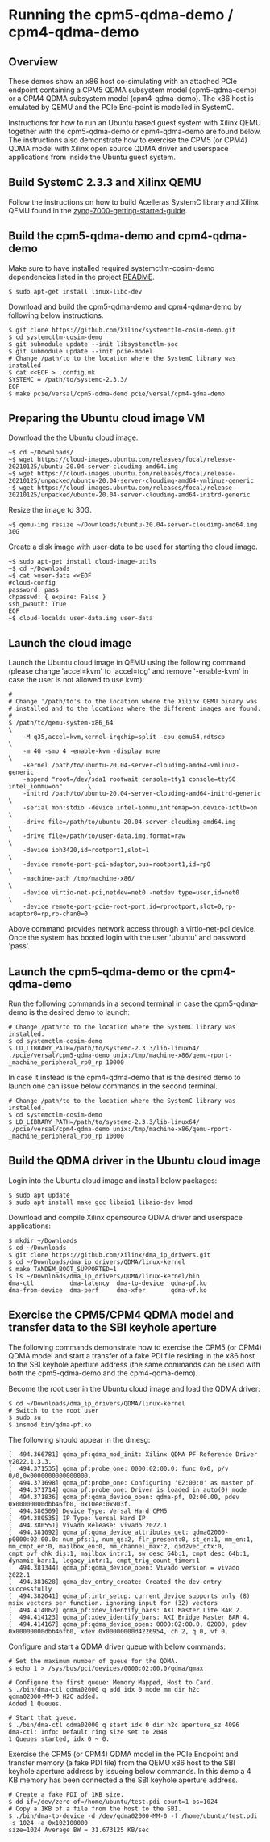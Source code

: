 # Running the cpm5-qdma-demo / cpm4-qdma-demo

## Overview

These demos show an x86 host co-simulating with an attached PCIe endpoint
containing a CPM5 QDMA subsystem model (cpm5-qdma-demo) or a CPM4 QDMA
subsystem model (cpm4-qdma-demo). The x86 host is emulated by QEMU and the
PCIe End-point is modelled in SystemC.

Instructions for how to run an Ubuntu based guest system with Xilinx QEMU
together with the cpm5-qdma-demo or cpm4-qdma-demo are found below. The
instructions also demonstrate how to exercise the CPM5 (or CPM4) QDMA
model with Xilinx open source QDMA driver and userspace applications from
inside the Ubuntu guest system.

## Build SystemC 2.3.3 and Xilinx QEMU

Follow the instructions on how to build Acelleras SystemC library and Xilinx
QEMU found in the
[zynq-7000-getting-started-guide](../../docs/zynq-7000-getting-started-guide.md#systemc-setup).

## Build the cpm5-qdma-demo and cpm4-qdma-demo

Make sure to have installed required systemctlm-cosim-demo dependencies listed
in the project [README](../../README).

```
$ sudo apt-get install linux-libc-dev
```

Download and build the cpm5-qdma-demo and cpm4-qdma-demo by following
below instructions.

```
$ git clone https://github.com/Xilinx/systemctlm-cosim-demo.git
$ cd systemctlm-cosim-demo
$ git submodule update --init libsystemctlm-soc
$ git submodule update --init pcie-model
# Change /path/to to the location where the SystemC library was installed
$ cat <<EOF > .config.mk
SYSTEMC = /path/to/systemc-2.3.3/
EOF
$ make pcie/versal/cpm5-qdma-demo pcie/versal/cpm4-qdma-demo
```

## Preparing the Ubuntu cloud image VM

Download the the Ubuntu cloud image.

```
~$ cd ~/Downloads/
~$ wget https://cloud-images.ubuntu.com/releases/focal/release-20210125/ubuntu-20.04-server-cloudimg-amd64.img
~$ wget https://cloud-images.ubuntu.com/releases/focal/release-20210125/unpacked/ubuntu-20.04-server-cloudimg-amd64-vmlinuz-generic
~$ wget https://cloud-images.ubuntu.com/releases/focal/release-20210125/unpacked/ubuntu-20.04-server-cloudimg-amd64-initrd-generic
```

Resize the image to 30G.

```
~$ qemu-img resize ~/Downloads/ubuntu-20.04-server-cloudimg-amd64.img 30G
```

Create a disk image with user-data to be used for starting the cloud
image.

```
~$ sudo apt-get install cloud-image-utils
~$ cd ~/Downloads
~$ cat >user-data <<EOF
#cloud-config
password: pass
chpasswd: { expire: False }
ssh_pwauth: True
EOF
~$ cloud-localds user-data.img user-data
```

## Launch the cloud image

Launch the Ubuntu cloud image in QEMU using the following command (please
change 'accel=kvm' to 'accel=tcg' and remove '-enable-kvm' in case the user is
not allowed to use kvm):

```
#
# Change '/path/to's to the location where the Xilinx QEMU binary was
# installed and to the locations where the different images are found.
#
$ /path/to/qemu-system-x86_64                                                         \
    -M q35,accel=kvm,kernel-irqchip=split -cpu qemu64,rdtscp                          \
    -m 4G -smp 4 -enable-kvm -display none                                            \
    -kernel /path/to/ubuntu-20.04-server-cloudimg-amd64-vmlinuz-generic               \
    -append "root=/dev/sda1 rootwait console=tty1 console=ttyS0 intel_iommu=on"       \
    -initrd /path/to/ubuntu-20.04-server-cloudimg-amd64-initrd-generic                \
    -serial mon:stdio -device intel-iommu,intremap=on,device-iotlb=on                 \
    -drive file=/path/to/ubuntu-20.04-server-cloudimg-amd64.img                       \
    -drive file=/path/to/user-data.img,format=raw                                     \
    -device ioh3420,id=rootport1,slot=1                                               \
    -device remote-port-pci-adaptor,bus=rootport1,id=rp0                              \
    -machine-path /tmp/machine-x86/                                                   \
    -device virtio-net-pci,netdev=net0 -netdev type=user,id=net0                      \
    -device remote-port-pcie-root-port,id=rprootport,slot=0,rp-adaptor0=rp,rp-chan0=0
```
Above command provides network access through a virtio-net-pci device. Once the
system has booted login with the user 'ubuntu' and password 'pass'.

## Launch the cpm5-qdma-demo or the cpm4-qdma-demo

Run the following commands in a second terminal in case the cpm5-qdma-demo is
the desired demo to launch:

```
# Change /path/to to the location where the SystemC library was installed.
$ cd systemctlm-cosim-demo
$ LD_LIBRARY_PATH=/path/to/systemc-2.3.3/lib-linux64/ ./pcie/versal/cpm5-qdma-demo unix:/tmp/machine-x86/qemu-rport-_machine_peripheral_rp0_rp 10000
```

In case it instead is the cpm4-qdma-demo that is the desired demo to launch one
can issue below commands in the second terminal.

```
# Change /path/to to the location where the SystemC library was installed.
$ cd systemctlm-cosim-demo
$ LD_LIBRARY_PATH=/path/to/systemc-2.3.3/lib-linux64/ ./pcie/versal/cpm4-qdma-demo unix:/tmp/machine-x86/qemu-rport-_machine_peripheral_rp0_rp 10000
```

## Build the QDMA driver in the Ubuntu cloud image

Login into the Ubuntu cloud image and install below packages:
```
$ sudo apt update
$ sudo apt install make gcc libaio1 libaio-dev kmod
```

Download and compile Xilinx opensource QDMA driver and userspace applications:
```
$ mkdir ~/Downloads
$ cd ~/Downloads
$ git clone https://github.com/Xilinx/dma_ip_drivers.git
$ cd ~/Downloads/dma_ip_drivers/QDMA/linux-kernel
$ make TANDEM_BOOT_SUPPORTED=1
$ ls ~/Downloads/dma_ip_drivers/QDMA/linux-kernel/bin
dma-ctl          dma-latency  dma-to-device  qdma-pf.ko
dma-from-device  dma-perf     dma-xfer       qdma-vf.ko
```

## Exercise the CPM5/CPM4 QDMA model and transfer data to the SBI keyhole aperture

The following commands demonstrate how to exercise the CPM5 (or CPM4) QDMA
model and start a transfer of a fake PDI file residing in the x86 host to the
SBI keyhole aperture address (the same commands can be used with both the
cpm5-qdma-demo and the cpm4-qdma-demo).

Become the root user in the Ubuntu cloud image and load the QDMA driver:
```
$ cd ~/Downloads/dma_ip_drivers/QDMA/linux-kernel
# Switch to the root user
$ sudo su
$ insmod bin/qdma-pf.ko
```

The following should appear in the dmesg:
```
[  494.366781] qdma_pf:qdma_mod_init: Xilinx QDMA PF Reference Driver v2022.1.3.3.
[  494.371535] qdma_pf:probe_one: 0000:02:00.0: func 0x0, p/v 0/0,0x0000000000000000.
[  494.371698] qdma_pf:probe_one: Configuring '02:00:0' as master pf
[  494.371714] qdma_pf:probe_one: Driver is loaded in auto(0) mode
[  494.371836] qdma_pf:qdma_device_open: qdma-pf, 02:00.00, pdev 0x00000000dbb46fb0, 0x10ee:0x903f.
[  494.380509] Device Type: Versal Hard CPM5
[  494.380535] IP Type: Versal Hard IP
[  494.380551] Vivado Release: vivado 2022.1
[  494.381092] qdma_pf:qdma_device_attributes_get: qdma02000-p0000:02:00.0: num_pfs:1, num_qs:2, flr_present:0, st_en:1, mm_en:1, mm_cmpt_en:0, mailbox_en:0, mm_channel_max:2, qid2vec_ctx:0, cmpt_ovf_chk_dis:1, mailbox_intr:1, sw_desc_64b:1, cmpt_desc_64b:1, dynamic_bar:1, legacy_intr:1, cmpt_trig_count_timer:1
[  494.381344] qdma_pf:qdma_device_open: Vivado version = vivado 2022.1
[  494.381628] qdma_dev_entry_create: Created the dev entry successfully
[  494.382041] qdma_pf:intr_setup: current device supports only (8) msix vectors per function. ignoring input for (32) vectors
[  494.414062] qdma_pf:xdev_identify_bars: AXI Master Lite BAR 2.
[  494.414123] qdma_pf:xdev_identify_bars: AXI Bridge Master BAR 4.
[  494.414167] qdma_pf:qdma_device_open: 0000:02:00.0, 02000, pdev 0x00000000dbb46fb0, xdev 0x00000000d4226954, ch 2, q 0, vf 0.
```

Configure and start a QDMA driver queue with below commands:
```
# Set the maximum number of queue for the QDMA.
$ echo 1 > /sys/bus/pci/devices/0000:02:00.0/qdma/qmax

# Configure the first queue: Memory Mapped, Host to Card.
$ ./bin/dma-ctl qdma02000 q add idx 0 mode mm dir h2c
qdma02000-MM-0 H2C added.
Added 1 Queues.

# Start that queue.
$ ./bin/dma-ctl qdma02000 q start idx 0 dir h2c aperture_sz 4096
dma-ctl: Info: Default ring size set to 2048
1 Queues started, idx 0 ~ 0.
```

Exercise the CPM5 (or CPM4) QDMA model in the PCIe Endpoint and transfer
memory (a fake PDI file) from the QEMU x86 host to the SBI keyhole
aperture address by issueing below commands. In this demo a 4 KB memory
has been connected a the SBI keyhole aperture address.
```
# Create a fake PDI of 1KB size.
$ dd if=/dev/zero of=/home/ubuntu/test.pdi count=1 bs=1024
# Copy a 1KB of a file from the host to the SBI.
$ ./bin/dma-to-device -d /dev/qdma02000-MM-0 -f /home/ubuntu/test.pdi -s 1024 -a 0x102100000
size=1024 Average BW = 31.673125 KB/sec
```
